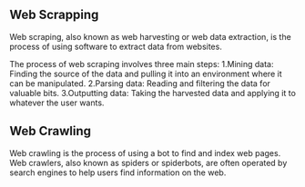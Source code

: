 ## Web Scrapping 
Web scraping, also known as web harvesting or web data extraction, is the process of using software to extract data from websites.

The process of web scraping involves three main steps:
 1.Mining data: Finding the source of the data and pulling it into an environment where it can be manipulated.
 2.Parsing data: Reading and filtering the data for valuable bits.
 3.Outputting data: Taking the harvested data and applying it to whatever the user wants.

## Web Crawling
Web crawling is the process of using a bot to find and index web pages. Web crawlers, also known as spiders or spiderbots, are often operated by search engines to help users find information on the web.

